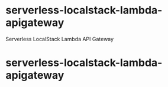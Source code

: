 # serverless-localstack-lambda-apigateway
Serverless LocalStack Lambda API Gateway
# serverless-localstack-lambda-apigateway
